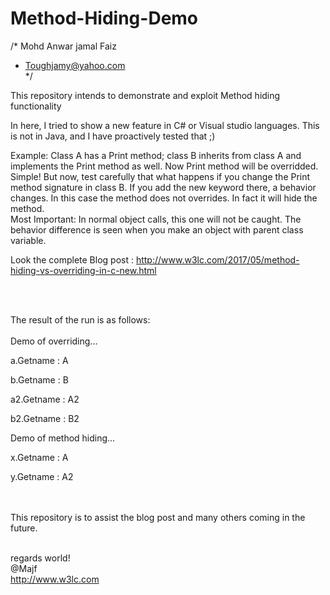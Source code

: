 # Method-Hiding-Demo
/* Mohd Anwar jamal Faiz <br />
 * Toughjamy@yahoo.com <br />
*/

This repository intends to demonstrate and exploit Method hiding functionality


In here, I tried to show a new feature in C# or Visual studio languages. This is not in Java, and I have proactively tested that ;) <br/>

Example: Class A has a Print method; class B inherits from class A and implements the Print method as well. Now Print method will be overridded. Simple!
But now, test carefully that what happens if you change the Print method signature in class B. If you add the new keyword there, a behavior changes.
In this case the method does not overrides. In fact it will hide the method.
<br> Most Important: In normal object calls, this one will not be caught. The behavior difference is seen when you make an object with parent class variable.

Look the complete Blog post : http://www.w3lc.com/2017/05/method-hiding-vs-overriding-in-c-new.html

<br><br>



The result of the run is as follows: <br /> <br />
Demo of overriding...

 a.Getname : A

 b.Getname : B

 a2.Getname : A2

 b2.Getname : B2


Demo of method hiding...

 x.Getname : A

 y.Getname : A2
 
 
<br /><br />
This repository is to assist the blog post and many others coming in the future. <br /><br />

regards world!<br />
@Majf<br />
http://www.w3lc.com<br />

